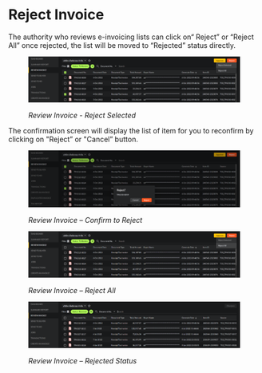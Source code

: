 # Reject Invoice

The authority who reviews e-invoicing lists can click on“ Reject” or “Reject All” once rejected, the list will be moved to “Rejected” status directly.

<figure><img src="../../.gitbook/assets/image (84).png" alt=""><figcaption><p><em>Review Invoice - Reject Selected</em></p></figcaption></figure>

The confirmation screen will display the list of item for you to reconfirm by clicking on "Reject” or "Cancel” button.

<figure><img src="../../.gitbook/assets/image (10).png" alt=""><figcaption><p><em>Review Invoice – Confirm to Reject</em></p></figcaption></figure>

<figure><img src="../../.gitbook/assets/image (54).png" alt=""><figcaption><p><em>Review Invoice – Reject All</em></p></figcaption></figure>

<figure><img src="../../.gitbook/assets/image (35).png" alt=""><figcaption><p><em>Review Invoice – Rejected Status</em></p></figcaption></figure>
